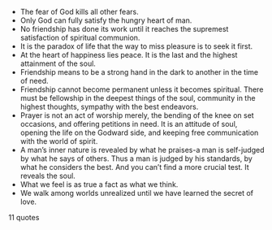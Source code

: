  - The fear of God kills all other fears.
 - Only God can fully satisfy the hungry heart of man.
 - No friendship has done its work until it reaches the supremest satisfaction of spiritual communion.
 - It is the paradox of life that the way to miss pleasure is to seek it first.
 - At the heart of happiness lies peace. It is the last and the highest attainment of the soul.
 - Friendship means to be a strong hand in the dark to another in the time of need.
 - Friendship cannot become permanent unless it becomes spiritual. There must be fellowship in the deepest things of the soul, community in the highest thoughts, sympathy with the best endeavors.
 - Prayer is not an act of worship merely, the bending of the knee on set occasions, and offering petitions in need. It is an attitude of soul, opening the life on the Godward side, and keeping free communication with the world of spirit.
 - A man’s inner nature is revealed by what he praises-a man is self-judged by what he says of others. Thus a man is judged by his standards, by what he considers the best. And you can’t find a more crucial test. It reveals the soul.
 - What we feel is as true a fact as what we think.
 - We walk among worlds unrealized until we have learned the secret of love.

11 quotes